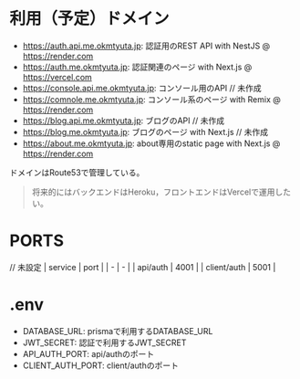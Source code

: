 # 利用（予定）ドメイン

- https://auth.api.me.okmtyuta.jp: 認証用のREST API with NestJS @ https://render.com
- https://auth.me.okmtyuta.jp: 認証関連のページ with Next.js @ https://vercel.com
- https://console.api.me.okmtyuta.jp: コンソール用のAPI // 未作成
- https://comnole.me.okmtyuta.jp: コンソール系のページ with Remix @ https://render.com
- https://blog.api.me.okmtyuta.jp: ブログのAPI // 未作成
- https://blog.me.okmtyuta.jp: ブログのページ with Next.js // 未作成
- https://about.me.okmtyuta.jp: about専用のstatic page with Next.js @ https://render.com

ドメインはRoute53で管理している。

> 将来的にはバックエンドはHeroku，フロントエンドはVercelで運用したい。

# PORTS

// 未設定
| service | port |
| - | - |
| api/auth | 4001 |
| client/auth | 5001 |

# .env

- DATABASE_URL: prismaで利用するDATABASE_URL
- JWT_SECRET: 認証で利用するJWT_SECRET
- API_AUTH_PORT: api/authのポート
- CLIENT_AUTH_PORT: client/authのポート
